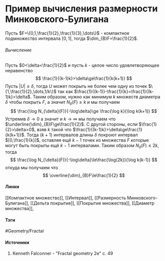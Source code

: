 # Пример вычисления размерности Минковского-Булигана
Пусть $F=\{0,1,\frac{1}{2},\frac{1}{3},\dots\}$ - компактное подмножество интервала $[0,1]$, тогда $\dim_{B}F=\frac{1}{2}$.
###### Вычисление
Пусть $0<\delta<\frac{1}{2}$ и пусть $k$ - целое число удовлетворяющее неравенство
$$
\frac{1}{(k-1)k}>\delta\ge\frac{1}{k(k+1)}
$$
Пусть $|U|\le\delta$, тогда $U$ может покрыть не более чем одну из точек $\{1,\frac{1}{2},\dots,1/k\}$ так как $\frac{1}{(k-1)}-\frac{1}{k}=\frac{1}{(k-1)k}>\delta$. Таким образом, нужно как минимум $k$ множеств диаметра $\delta$ чтобы покрыть $F$, а значит $N_{\delta}(F)\ge k$ и мы получаем
$$
\frac{\log N_{\delta}(F)}{-\log\delta}\ge
\frac{\log k}{\log k(k+1)}
$$
Устремив $\delta\to0$ а значит и $k\to\infty$ мы получаем что $\underline{\dim}_{B}F\ge\frac{1}{2}$. С другой стороны, если $\frac{1}{2}>\delta>0$, взяв $k$ такой что $\frac{1}{(k-1)k}>\delta\ge\frac{1}{k(k+1)}$. Тогда $(k+1)$ интервалов длины $\delta$ покроют интервал $[0,\frac{1}{k}]$, оставляя ещё $k-1$ точек из множества $F$ которые могут быть покрыты ещё $k-1$ интервалами. Таким образом $N_{\delta}(F)\le2k$, тогда
$$
\frac{\log N_{\delta}(F)}{-\log\delta}\le\frac{\log(2k)}{\log k(k-1)}
$$
откуда мы получаем что
$$
\overline{\dim}_{B}F\le\frac{1}{2}
$$
#### Линки
 [[Компактное множество]],
 [[Интервал]],
 [[Размерность Минковского-Булигана]],
 [[Дельта покрытие]],
 [[Покрытие множества]],
 [[Диаметр множества]],
#### Тэги
 #Geometry/Fractal 
#### Источники
1. Kenneth Falconner - "Fractal geometry 2e" c. 49